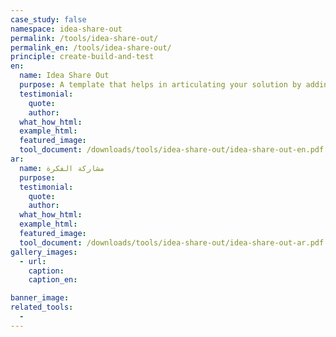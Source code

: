 ```yaml
---
case_study: false
namespace: idea-share-out
permalink: /tools/idea-share-out/
permalink_en: /tools/idea-share-out/
principle: create-build-and-test
en:
  name: Idea Share Out
  purpose: A template that helps in articulating your solution by adding a name, a description and a sketch to your idea. You can come up with more than one. It's a useful tool to be used either to get feedback from stakeholders or to organize your thoughts before presenting your final solution
  testimonial:
    quote:
    author:
  what_how_html:
  example_html:
  featured_image:
  tool_document: /downloads/tools/idea-share-out/idea-share-out-en.pdf
ar:
  name: مشاركة الفكرة
  purpose:
  testimonial:
    quote:
    author:
  what_how_html:
  example_html:
  featured_image:
  tool_document: /downloads/tools/idea-share-out/idea-share-out-ar.pdf
gallery_images:
  - url:
    caption:
    caption_en:

banner_image:
related_tools:
  -
---
```

